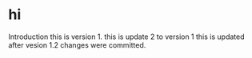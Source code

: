 # hi
Introduction
this is version 1.
this is update 2 to version 1
this is updated after vesion 1.2 changes were committed.
